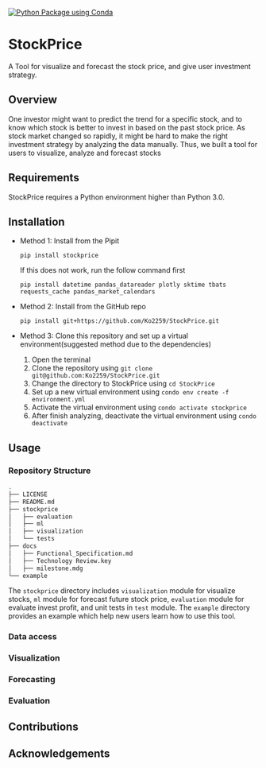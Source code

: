 [![Python Package using 
Conda](https://github.com/Ko2259/StockPrice/actions/workflows/python-package-conda.yml/badge.svg)](https://github.com/Ko2259/StockPrice/actions/workflows/python-package-conda.yml)
# StockPrice 
A Tool for visualize and forecast the stock price, and give user investment strategy.

## Overview

One investor might want to predict the trend for a specific stock, and to know which stock is better to invest in based on the past stock price. As stock market changed so rapidly, it might be hard to make the right investment strategy by analyzing the data manually. Thus, we built a tool for users to visualize, analyze and forecast stocks

## Requirements

StockPrice requires a Python environment higher than Python 3.0.

## Installation

- Method 1: Install from the Pipit

	`pip install stockprice`

	If this does not work, run the follow command first

	`pip install datetime pandas_datareader plotly sktime tbats requests_cache pandas_market_calendars`

- Method 2: Install from the GitHub repo

	`pip install git+https://github.com/Ko2259/StockPrice.git`

- Method 3: Clone this repository and set up a virtual environment(suggested method due to the dependencies)

	1. Open the terminal
	2. Clone the repository using `git clone git@github.com:Ko2259/StockPrice.git`
	3. Change the directory to StockPrice using `cd StockPrice`
	4. Set up a new virtual environment using `condo env create -f environment.yml`
	5. Activate the virtual environment using `condo activate stockprice`
	6. After finish analyzing, deactivate the virtual environment using `condo deactivate`


## Usage

### Repository Structure

```bash
.
├── LICENSE
├── README.md
├── stockprice
│   ├── evaluation
│   ├── ml
│   ├── visualization
│   └── tests
├── docs
│   ├── Functional_Specification.md
│   ├── Technology Review.key
│   ├── milestone.mdg
└── example
```

The `stockprice` directory includes `visualization` module for visualize stocks, `ml` module for forecast future stock price, `evaluation` module for evaluate invest profit, and unit tests in `test` module. The `example` directory provides an example which help new users learn how to use this tool.

### Data access

### Visualization

### Forecasting

### Evaluation


## Contributions


## Acknowledgements
